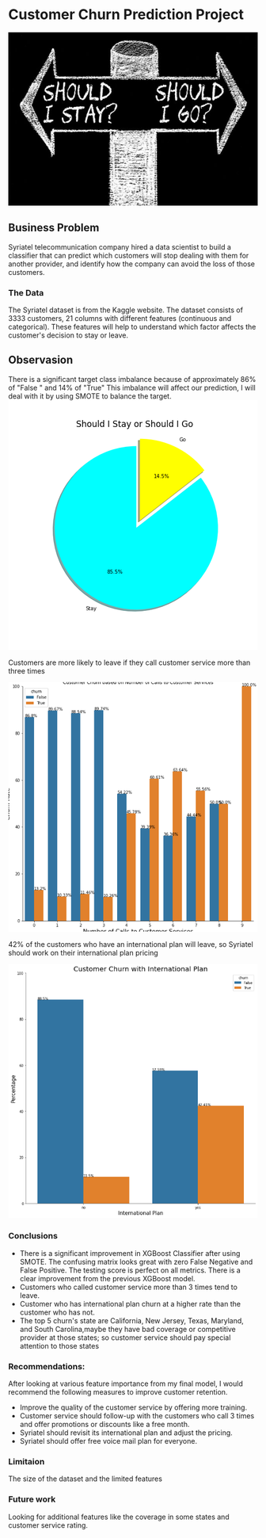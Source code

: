 # Customer Churn Prediction Project


<p align="center">
  <img width="860" height="350" src="Images/readme.jpg">
</p>

## Business Problem
Syriatel telecommunication company hired a data scientist to build a classifier that can predict which customers will stop dealing with them for another provider, and identify how the company can avoid the loss of those customers.

### The Data

The Syriatel dataset is from the Kaggle website. The dataset consists of 3333 customers, 21 columns with different features (continuous and categorical). These features will help to understand which factor affects the customer's decision to stay or leave.

## Observasion

There is a significant target class imbalance because of approximately 86% of "False " and 14% of "True" This imbalance will affect our prediction,  I will deal with it by using SMOTE to balance the target.
![](Images/Should%20I%20Stay%20or%20Should%20I%20Go.png)


Customers are more likely to leave if they call customer service more than three times



![](Images/Customer_Services_calls.png)

42% of the customers who have an international plan will leave, so Syriatel should work on their international plan pricing


![](Images/International_Plan.png)

### Conclusions
- There is a significant improvement in XGBoost Classifier after using SMOTE. The confusing matrix looks great with zero False Negative and False Positive.  The testing score is perfect on all metrics. There is a clear improvement from the previous XGBoost model.
- Customers who called customer service more than 3 times tend to leave.
- Customer who has international plan churn at a higher rate than the customer who has not.
- The top 5 churn's state are California, New Jersey, Texas, Maryland, and South Carolina,maybe they have bad coverage or competitive provider at those states; so customer service should pay special attention to those states



### Recommendations:
After looking at various feature importance from my final model, I would recommend the following measures to improve customer retention.
- Improve the quality of the customer service by offering more training.
- Customer service should follow-up with the customers who call 3 times and offer promotions or discounts like a free month.
- Syriatel should revisit its international plan and adjust the pricing.
- Syriatel should offer free voice mail plan for everyone.

### Limitaion
The size of the dataset and the limited features

### Future work
Looking for additional features like the coverage in some states and customer service rating.

